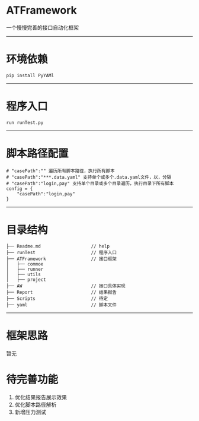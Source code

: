# ATFramework
一个慢慢完善的接口自动化框架

----------
# 环境依赖

    pip install PyYAMl

----------
# 程序入口

    run runTest.py
    
----------
# 脚本路径配置
    # "casePath":"" 遍历所有脚本路径，执行所有脚本
    # "casePath":"***.data.yaml" 支持单个或多个.data.yaml文件，以，分隔
    # "casePath":"login,pay" 支持单个目录或多个目录遍历，执行目录下所有脚本
    config = {
        "casePath":"login,pay"
    }

----------
# 目录结构

    ├── Readme.md                   // help
    ├── runTest                     // 程序入口
    ├── ATFramework                 // 接口框架
    │   ├── commoe                  
    │   ├── runner                 
    │   ├── utils
    │   ├── project
    ├── AW                          // 接口具体实现
    ├── Report                      // 结果报告
    ├── Scripts                     // 待定
    ├── yaml                        // 脚本文件
    
----------
# 框架思路
暂无

# 待完善功能

 1. 优化结果报告展示效果
 2. 优化脚本路径解析
 3. 新增压力测试
